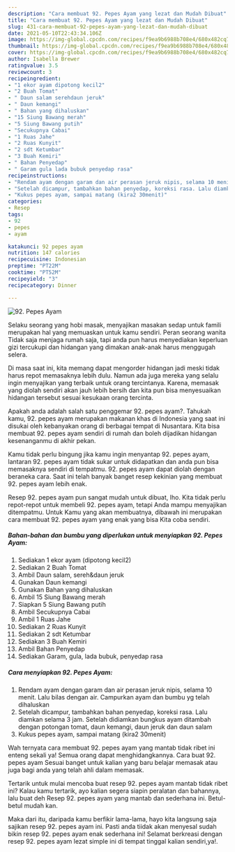 ```yaml
---
description: "Cara membuat 92. Pepes Ayam yang lezat dan Mudah Dibuat"
title: "Cara membuat 92. Pepes Ayam yang lezat dan Mudah Dibuat"
slug: 431-cara-membuat-92-pepes-ayam-yang-lezat-dan-mudah-dibuat
date: 2021-05-10T22:43:34.106Z
image: https://img-global.cpcdn.com/recipes/f9ea9b6988b708e4/680x482cq70/92-pepes-ayam-foto-resep-utama.jpg
thumbnail: https://img-global.cpcdn.com/recipes/f9ea9b6988b708e4/680x482cq70/92-pepes-ayam-foto-resep-utama.jpg
cover: https://img-global.cpcdn.com/recipes/f9ea9b6988b708e4/680x482cq70/92-pepes-ayam-foto-resep-utama.jpg
author: Isabella Brewer
ratingvalue: 3.5
reviewcount: 3
recipeingredient:
- "1 ekor ayam dipotong kecil2"
- "2 Buah Tomat"
- " Daun salam serehdaun jeruk"
- " Daun kemangi"
- " Bahan yang dihaluskan"
- "15 Siung Bawang merah"
- "5 Siung Bawang putih"
- "Secukupnya Cabai"
- "1 Ruas Jahe"
- "2 Ruas Kunyit"
- "2 sdt Ketumbar"
- "3 Buah Kemiri"
- " Bahan Penyedap"
- " Garam gula lada bubuk penyedap rasa"
recipeinstructions:
- "Rendam ayam dengan garam dan air perasan jeruk nipis, selama 10 menit. Lalu bilas dengan air. Campurkan ayam dan bumbu yg telah dihaluskan"
- "Setelah dicampur, tambahkan bahan penyedap, koreksi rasa. Lalu diamkan selama 3 jam. Setelah didiamkan bungkus ayam ditambah dengan potongan tomat, daun kemangi, daun jeruk dan daun salam"
- "Kukus pepes ayam, sampai matang (kira2 30menit)"
categories:
- Resep
tags:
- 92
- pepes
- ayam

katakunci: 92 pepes ayam 
nutrition: 147 calories
recipecuisine: Indonesian
preptime: "PT22M"
cooktime: "PT52M"
recipeyield: "3"
recipecategory: Dinner

---
```



![92. Pepes Ayam](https://img-global.cpcdn.com/recipes/f9ea9b6988b708e4/680x482cq70/92-pepes-ayam-foto-resep-utama.jpg)

Selaku seorang yang hobi masak, menyajikan masakan sedap untuk famili merupakan hal yang memuaskan untuk kamu sendiri. Peran seorang  wanita Tidak saja menjaga rumah saja, tapi anda pun harus menyediakan keperluan gizi tercukupi dan hidangan yang dimakan anak-anak harus menggugah selera.

Di masa  saat ini, kita memang dapat mengorder hidangan jadi meski tidak harus repot memasaknya lebih dulu. Namun ada juga mereka yang selalu ingin menyajikan yang terbaik untuk orang tercintanya. Karena, memasak yang diolah sendiri akan jauh lebih bersih dan kita pun bisa menyesuaikan hidangan tersebut sesuai kesukaan orang tercinta. 



Apakah anda adalah salah satu penggemar 92. pepes ayam?. Tahukah kamu, 92. pepes ayam merupakan makanan khas di Indonesia yang saat ini disukai oleh kebanyakan orang di berbagai tempat di Nusantara. Kita bisa membuat 92. pepes ayam sendiri di rumah dan boleh dijadikan hidangan kesenanganmu di akhir pekan.

Kamu tidak perlu bingung jika kamu ingin menyantap 92. pepes ayam, lantaran 92. pepes ayam tidak sukar untuk didapatkan dan anda pun bisa memasaknya sendiri di tempatmu. 92. pepes ayam dapat diolah dengan beraneka cara. Saat ini telah banyak banget resep kekinian yang membuat 92. pepes ayam lebih enak.

Resep 92. pepes ayam pun sangat mudah untuk dibuat, lho. Kita tidak perlu repot-repot untuk membeli 92. pepes ayam, tetapi Anda mampu menyajikan ditempatmu. Untuk Kamu yang akan membuatnya, dibawah ini merupakan cara membuat 92. pepes ayam yang enak yang bisa Kita coba sendiri.

<!--inarticleads1-->

##### Bahan-bahan dan bumbu yang diperlukan untuk menyiapkan 92. Pepes Ayam:

1. Sediakan 1 ekor ayam (dipotong kecil2)
1. Sediakan 2 Buah Tomat
1. Ambil  Daun salam, sereh&amp;daun jeruk
1. Gunakan  Daun kemangi
1. Gunakan  Bahan yang dihaluskan
1. Ambil 15 Siung Bawang merah
1. Siapkan 5 Siung Bawang putih
1. Ambil Secukupnya Cabai
1. Ambil 1 Ruas Jahe
1. Sediakan 2 Ruas Kunyit
1. Sediakan 2 sdt Ketumbar
1. Sediakan 3 Buah Kemiri
1. Ambil  Bahan Penyedap
1. Sediakan  Garam, gula, lada bubuk, penyedap rasa




<!--inarticleads2-->

##### Cara menyiapkan 92. Pepes Ayam:

1. Rendam ayam dengan garam dan air perasan jeruk nipis, selama 10 menit. Lalu bilas dengan air. Campurkan ayam dan bumbu yg telah dihaluskan
1. Setelah dicampur, tambahkan bahan penyedap, koreksi rasa. Lalu diamkan selama 3 jam. Setelah didiamkan bungkus ayam ditambah dengan potongan tomat, daun kemangi, daun jeruk dan daun salam
1. Kukus pepes ayam, sampai matang (kira2 30menit)




Wah ternyata cara membuat 92. pepes ayam yang mantab tidak ribet ini enteng sekali ya! Semua orang dapat menghidangkannya. Cara buat 92. pepes ayam Sesuai banget untuk kalian yang baru belajar memasak atau juga bagi anda yang telah ahli dalam memasak.

Tertarik untuk mulai mencoba buat resep 92. pepes ayam mantab tidak ribet ini? Kalau kamu tertarik, ayo kalian segera siapin peralatan dan bahannya, lalu buat deh Resep 92. pepes ayam yang mantab dan sederhana ini. Betul-betul mudah kan. 

Maka dari itu, daripada kamu berfikir lama-lama, hayo kita langsung saja sajikan resep 92. pepes ayam ini. Pasti anda tiidak akan menyesal sudah bikin resep 92. pepes ayam enak sederhana ini! Selamat berkreasi dengan resep 92. pepes ayam lezat simple ini di tempat tinggal kalian sendiri,ya!.

